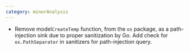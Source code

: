 ```yaml
---
category: minorAnalysis
---
```

* Remove model`CreateTemp` function, from the `os` package, as a path-injection sink due to proper sanitization by Go. Add check for `os.PathSeparator` in sanitizers for path-injection query.